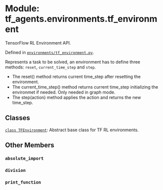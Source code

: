 <div itemscope itemtype="http://developers.google.com/ReferenceObject">
<meta itemprop="name" content="tf_agents.environments.tf_environment" />
<meta itemprop="path" content="Stable" />
<meta itemprop="property" content="absolute_import"/>
<meta itemprop="property" content="division"/>
<meta itemprop="property" content="print_function"/>
</div>

# Module: tf_agents.environments.tf_environment

TensorFlow RL Environment API.



Defined in [`environments/tf_environment.py`](https://github.com/tensorflow/agents/tree/master/tf_agents/environments/tf_environment.py).

<!-- Placeholder for "Used in" -->

Represents a task to be solved, an environment has to define three methods:
`reset`, `current_time_step` and `step`.

- The reset() method returns current time_step after resetting the environment.
- The current_time_step() method returns current time_step initializing the
environmet if needed. Only needed in graph mode.
- The step(action) method applies the action and returns the new time_step.

## Classes

[`class TFEnvironment`](../../tf_agents/environments/tf_environment/TFEnvironment.md): Abstract base class for TF RL environments.

## Other Members

<h3 id="absolute_import"><code>absolute_import</code></h3>

<h3 id="division"><code>division</code></h3>

<h3 id="print_function"><code>print_function</code></h3>

